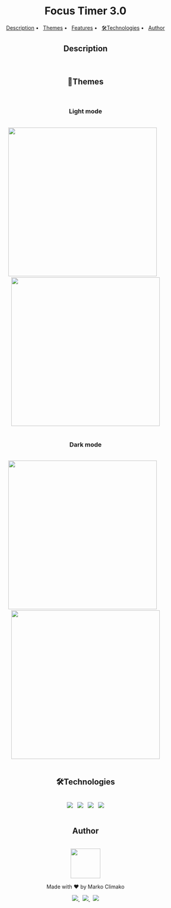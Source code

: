 <div align="center">
<h1> Focus Timer 3.0 </h1>

<p >
 <a href="#description">Description</a> •
 &nbsp;
 <a href="#themes">Themes</a> • 
 &nbsp;
 <a href="#features">Features</a> •
 &nbsp;
 <a href="#technologies">🛠Technologies</a> • 
 &nbsp;
 <a href="#author">Author</a>
</p>

<section align="center">
    <h2 id="description">Description</h2>
</section>
<br>

<section align="center">
  <h2 id="themes">🎨Themes </h2>
  <br>
  <h3>Light mode</h3>
  <br>
  <section align="center">
  <img src="https://i.imgur.com/7vH3aDa.png" width="400">
  &nbsp;
  &nbsp;
  <img src="https://i.imgur.com/KsoOYNv.png" width="400">
  </section>
  <br>
  <h3>Dark mode</h3>
  <br>
 <section align="center">
  <img src="https://i.imgur.com/eIBIzNd.png" width="400">
  &nbsp;
  &nbsp;
  <img src="https://i.imgur.com/Ywdm9O5.png" width="400">
</section>
</section>

<br>

<section align="center">
<h2 id="technologies">🛠Technologies</h2>
 <br>
 <section align="center">
 <img src="https://img.shields.io/badge/HTML5-E34F26?style=for-the-badge&logo=html5&logoColor=white">
  &nbsp;
 <img src="https://img.shields.io/badge/CSS3-1572B6?style=for-the-badge&logo=css3&logoColor=white">
  &nbsp;
 <img src="https://img.shields.io/badge/JavaScript-F7DF1E?style=for-the-badge&logo=javascript&logoColor=black">
  &nbsp;
 <img src=" https://img.shields.io/badge/Figma-F24E1E?style=for-the-badge&logo=figma&logoColor=white">
 </section>
</section>

<br>
<section align="center">
  <h2 id="author">Author</h2>
  <br>
  <kbd>
 <img src="https://avatars.githubusercontent.com/u/95707510?s=400&u=a62c6ce3b65d7b805d3a341e4d95b6c5952eace5&v=4" width="80" >
  </kbd>
 <p>Made with ❤️ by Marko Climako </p>
 <section align="center">
      <a href="https://www.linkedin.com/in/markoclimako/" target="_blank">
        <img src="https://img.shields.io/badge/LinkedIn-0077B5?style=for-the-badge&logo=linkedin&logoColor=white">
      </a>
      &nbsp;
    <a href="mailto:mkclimako@gmail.com">
     <img src="https://img.shields.io/badge/Gmail-D14836?style=for-the-badge&logo=gmail&logoColor=white" >
    </a>
    &nbsp;
     <a href="https://www.instagram.com/mkclimako/" target="_blank">
      <img src="https://img.shields.io/badge/Instagram-E4405F?style=for-the-badge&logo=instagram&logoColor=white">
    </a>  
  </section>
</section>
</div>
